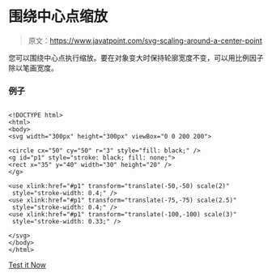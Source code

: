 # 围绕中心点缩放

> 原文：<https://www.javatpoint.com/svg-scaling-around-a-center-point>

您可以围绕中心点执行缩放。要在对象变大时保持轮廓宽度不变，可以用比例因子除以笔画宽度。

### 例子

```

<!DOCTYPE html>
<html>
<body>
<svg width="300px" height="300px" viewBox="0 0 200 200">

<circle cx="50" cy="50" r="3" style="fill: black;" />
<g id="p1" style="stroke: black; fill: none;">
<rect x="35" y="40" width="30" height="20" />
</g>

<use xlink:href="#p1" transform="translate(-50,-50) scale(2)"
 style="stroke-width: 0.4;" />
<use xlink:href="#p1" transform="translate(-75,-75) scale(2.5)"
 style="stroke-width: 0.4;" />
<use xlink:href="#p1" transform="translate(-100,-100) scale(3)"
 style="stroke-width: 0.33;" />

</svg>
</body>
</html>

```

[Test it Now](https://www.javatpoint.com/oprweb/test.jsp?filename=svgscalingaroundacenterpoint)